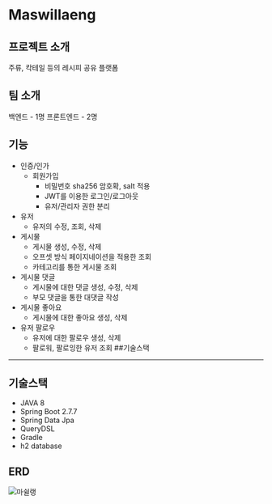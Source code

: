 # Maswillaeng

## 프로젝트 소개
주류, 칵테일 등의 레시피 공유 플랫폼

## 팀 소개
백엔드 - 1명
프론트엔드 - 2명

## 기능
- 인증/인가
  - 회원가입
    - 비밀번호 sha256 암호확, salt 적용
    - JWT를 이용한 로그인/로그아웃
    - 유저/관리자 권한 분리
- 유저
  - 유저의 수정, 조회, 삭제
- 게시물
  - 게시물 생성, 수정, 삭제
  - 오프셋 방식 페이지네이션을 적용한 조회
  - 카테고리를 통한 게시물 조회
- 게시물 댓글
  - 게시물에 대한 댓글 생성, 수정, 삭제
  - 부모 댓글을 통한 대댓글 작성
- 게시물 좋아요
  - 게시물에 대한 좋아요 생성, 삭제
- 유저 팔로우
  - 유저에 대한 팔로우 생성, 삭제
  - 팔로워, 팔로잉한 유저 조회
##기술스택
---
기술스택
---
- JAVA 8
- Spring Boot 2.7.7
- Spring Data Jpa
- QueryDSL
- Gradle
- h2 database

ERD
---
![마쉴랭](https://github.com/oeyh98/Maswillaeng/assets/79851895/26721342-98dc-48d0-8f9a-1dfeead7342b)


